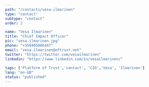 ```yaml
---
path: "/contacts/vesa-ilmarinen" 
type: "contact" 
subtype: "contact"
order: 2

name: "Vesa Ilmarinen"
title: "Chief Impact Officer"
pic: "vesa-ilmarinen.jpg" 
phone: "+358405086447"
email: "vesa.ilmarinen@oftrust.net"
twitter: "https://twitter.com/vesailmarinen"
linkedin: "https://www.linkedin.com/in/vesailmarinen/"
 
tags: ['Platform of Trust','contact', 'CIO','Vesa', 'Ilmarinen']
lang: "en-GB" 
status: "published" 
---
```

